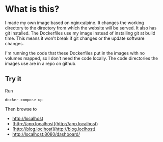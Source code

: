# What is this?

I made my own image based on nginx:alpine.  It changes the working directory to the directory from which the website will be served.  It also has git installed.  The Dockerfiles use my image instead of installing git at build time.  This means it won't break if git changes or the update software changes.

I'm running the code that these Dockerfiles put in the images with no volumes mapped, so I don't need the code locally.  The code directories the images use are in a repo on github.

## Try it

Run
```shell
docker-compose up
```
Then browse to

- [http://localhost](http://localhost)
- [http://app.localhost](http://app.localhost)
- [http://blog.loclhost](http://blog.loclhost)
- [http://localhost:8080/dashboard/](http://localhost:8080/dashboard/)